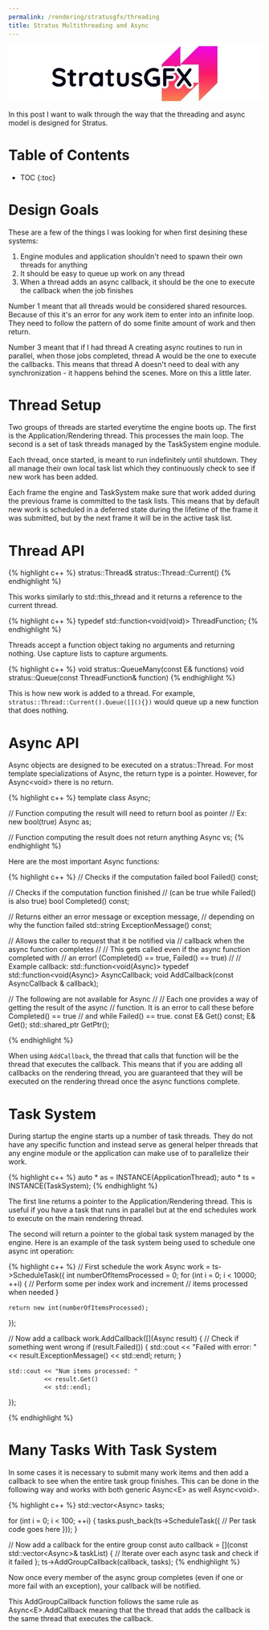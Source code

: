 ```yaml
---
permalink: /rendering/stratusgfx/threading
title: Stratus Multithreading and Async
---
```


![logo](/assets/v0.10/StratusLogo_Banner.jpg)

In this post I want to walk through the way that the threading and async model is designed for Stratus.

# Table of Contents
* TOC
{:toc}

# Design Goals 

These are a few of the things I was looking for when first desining these systems:

1) Engine modules and application shouldn't need to spawn their own threads for anything
2) It should be easy to queue up work on any thread
3) When a thread adds an async callback, it should be the one to execute the callback when the job finishes

Number 1 meant that all threads would be considered shared resources. Because of this it's an error for any work item to enter into an infinite loop. They need to follow the pattern of do some finite amount of work and then return.

Number 3 meant that if I had thread A creating async routines to run in parallel, when those jobs completed, thread A would be the one to execute the callbacks. This means that thread A doesn't need to deal with any synchronization - it happens behind the scenes. More on this a little later.

# Thread Setup

Two groups of threads are started everytime the engine boots up. The first is the Application/Rendering thread. This processes the main loop. The second is a set of task threads managed by the TaskSystem engine module.

Each thread, once started, is meant to run indefinitely until shutdown. They all manage their own local task list which they continuously check to see if new work has been added.

Each frame the engine and TaskSystem make sure that work added during the previous frame is committed to the task lists. This means that by default new work is scheduled in a deferred state during the lifetime of the frame it was submitted, but by the next frame it will be in the active task list.

# Thread API

{% highlight c++ %}
stratus::Thread& stratus::Thread::Current()
{% endhighlight %}

This works similarly to std::this_thread and it returns a reference to the current thread.

{% highlight c++ %}
typedef std::function<void(void)> ThreadFunction;
{% endhighlight %}

Threads accept a function object taking no arguments and returning nothing. Use capture lists to capture arguments.

{% highlight c++ %}
void stratus::QueueMany(const E& functions)
void stratus::Queue(const ThreadFunction& function)
{% endhighlight %}

This is how new work is added to a thread. For example, `stratus::Thread::Current().Queue([](){})` would queue up a new function that does nothing.

# Async API

Async objects are designed to be executed on a stratus::Thread. For most template specializations of Async, the return type is a pointer. However, for Async\<void\> there is no return.

{% highlight c++ %}
template<typename E>
class Async;

// Function computing the result will need to return bool as pointer
// Ex: new bool(true)
Async<bool> as;

// Function computing the result does not return anything
Async<bool> vs;
{% endhighlight %}

Here are the most important Async functions:

{% highlight c++ %}
// Checks if the computation failed
bool Failed() const;

// Checks if the computation function finished
// (can be true while Failed() is also true)
bool Completed() const;

// Returns either an error message or exception message,
// depending on why the function failed
std::string ExceptionMessage() const;

// Allows the caller to request that it be notified via
// callback when the async function completes
//
// This gets called even if the async function completed with
// an error! (Completed() == true, Failed() == true)
//
// Example callback: std::function<void(Async<bool>)>
typedef std::function<void(Async<E>)> AsyncCallback;
void AddCallback(const AsyncCallback & callback);

// The following are not available for Async<void>
//
// Each one provides a way of getting the result of the async 
// function. It is an error to call these before Completed() == true
// and while Failed() == true.
const E& Get() const;
E& Get();
std::shared_ptr<E> GetPtr();

{% endhighlight %}

When using `AddCallback`, the thread that calls that function will be the thread that executes the callback. This means that if you are adding all callbacks on the rendering thread, you are guaranteed that they will be executed on the rendering thread once the async functions complete.

# Task System

During startup the engine starts up a number of task threads. They do not have any specific function and instead serve as general helper threads that any engine module or the application can make use of to parallelize their work.

{% highlight c++ %}
auto * as = INSTANCE(ApplicationThread);
auto * ts = INSTANCE(TaskSystem);
{% endhighlight %}

The first line returns a pointer to the Application/Rendering thread. This is useful if you have a task that runs in parallel but at the end schedules work to execute on the main rendering thread.

The second will return a pointer to the global task system managed by the engine. Here is an example of the task system being used to schedule one async int operation:

{% highlight c++ %}
// First schedule the work
Async<int> work = ts->ScheduleTask([](){
    int numberOfItemsProcessed = 0;
    for (int i = 0; i < 10000; ++i) {
        // Perform some per index work and increment
        // items processed when needed
    }

    return new int(numberOfItemsProcessed);
});

// Now add a callback
work.AddCallback([](Async<int> result) {
    // Check if something went wrong
    if (result.Failed()) {
        std::cout << "Failed with error: " 
                  << result.ExceptionMessage() 
                  << std::endl;
        return;
    }

    std::cout << "Num items processed: "
              << result.Get()
              << std::endl;
});

{% endhighlight %}

# Many Tasks With Task System

In some cases it is necessary to submit many work items and then add a callback to see when the entire task group finishes. This can be done in the following way and works with both generic Async\<E\> as well Async\<void\>.

{% highlight c++ %}
std::vector<Async<void>> tasks;

for (int i = 0; i < 100; ++i) {
    tasks.push_back(ts->ScheduleTask([](){
        // Per task code goes here
    }));
}

// Now add a callback for the entire group
const auto callback = [](const std::vector<Async<void>>& taskList) {
    // Iterate over each async task and check if it failed
};
ts->AddGroupCallback(callback, tasks);
{% endhighlight %}

Now once every member of the async group completes (even if one or more fail with an exception), your callback will be notified.

This AddGroupCallback function follows the same rule as Async\<E\>.AddCallback meaning that the thread that adds the callback is the same thread that executes the callback.